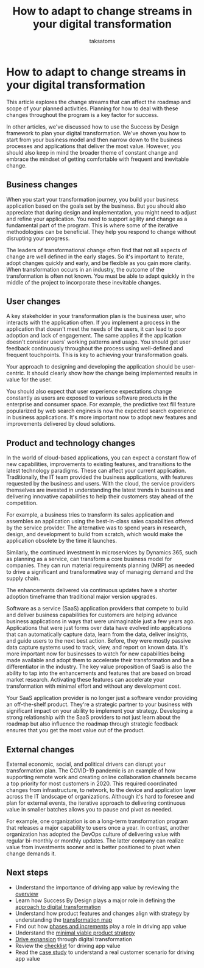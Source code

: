 ﻿---
title: How to adapt to change streams in your digital transformation
description: Learn how to plan for and respond to various change streams that can affect your digital transformation with Dynamics 365, such as business, user, product, and external factors.
author: taksatoms
ms.author: tsato
ms.date: 01/11/2024
ms.topic: conceptual
ms.custom:
  - ai-seo-date: 01/11/2024
  - ai-gen-docs-bap
  - ai-gen-title
  - ai-gen-desc
content_well_notification: AI-contribution
---

# How to adapt to change streams in your digital transformation

This article explores the change streams that can affect the roadmap and scope of your planned activities. Planning for how to deal with these changes throughout the program is a key factor for success.

In other articles, we've discussed how to use the Success by Design framework to plan your digital transformation. We've shown you how to start from your business model and then narrow down to the business processes and applications that deliver the most value. However, you should also keep in mind the broader theme of constant change and embrace the mindset of getting comfortable with frequent and inevitable change.

## Business changes

When you start your transformation journey, you build your business application based on the goals set by the business. But you should also appreciate that during design and implementation, you might need to adjust and refine your application. You need to support agility and change as a fundamental part of the program. This is where some of the iterative methodologies can be beneficial. They help you respond to change without disrupting your progress.

The leaders of transformational change often find that not all aspects of change are well defined in the early stages. So it's important to iterate, adopt changes quickly and early, and be flexible as you gain more clarity. When transformation occurs in an industry, the outcome of the transformation is often not known. You must be able to adapt quickly in the middle of the project to incorporate these inevitable changes.

## User changes

A key stakeholder in your transformation plan is the business user, who interacts with the application often. If you implement a process in the application that doesn't meet the needs of the users, it can lead to poor adoption and lack of engagement. The same applies if the application doesn't consider users' working patterns and usage. You should get user feedback continuously throughout the process using well-defined and frequent touchpoints. This is key to achieving your transformation goals.

Your approach to designing and developing the application should be user-centric. It should clearly show how the change being implemented results in value for the user.

You should also expect that user experience expectations change constantly as users are exposed to various software products in the enterprise and consumer space. For example, the predictive text fill feature popularized by web search engines is now the expected search experience in business applications. It's more important now to adopt new features and improvements delivered by cloud solutions.

## Product and technology changes

In the world of cloud-based applications, you can expect a constant flow of new capabilities, improvements to existing features, and transitions to the latest technology paradigms. These can affect your current application. Traditionally, the IT team provided the business applications, with features requested by the business and users. With the cloud, the service providers themselves are invested in understanding the latest trends in business and delivering innovative capabilities to help their customers stay ahead of the competition.

For example, a business tries to transform its sales application and assembles an application using the best-in-class sales capabilities offered by the service provider. The alternative was to spend years in research, design, and development to build from scratch, which would make the application obsolete by the time it launches.

Similarly, the continued investment in microservices by Dynamics 365, such as planning as a service, can transform a core business model for companies. They can run material requirements planning (MRP) as needed to drive a significant and transformative way of managing demand and the supply chain.

The enhancements delivered via continuous updates have a shorter adoption timeframe than traditional major version upgrades.

Software as a service (SaaS) application providers that compete to build and deliver business capabilities for customers are helping advance business applications in ways that were unimaginable just a few years ago. Applications that were just forms over data have evolved into applications that can automatically capture data, learn from the data, deliver insights, and guide users to the next best action. Before, they were mostly passive data capture systems used to track, view, and report on known data. It's more important now for businesses to watch for new capabilities being made available and adopt them to accelerate their transformation and be a differentiator in the industry. The key value proposition of SaaS is also the ability to tap into the enhancements and features that are based on broad market research. Activating these features can accelerate your transformation with minimal effort and without any development cost.

Your SaaS application provider is no longer just a software vendor providing an off-the-shelf product. They're a strategic partner to your business with significant impact on your ability to implement your strategy. Developing a strong relationship with the SaaS providers to not just learn about the roadmap but also influence the roadmap through strategic feedback ensures that you get the most value out of the product.

## External changes

External economic, social, and political drivers can disrupt your transformation plan. The COVID-19 pandemic is an example of how supporting remote work and creating online collaboration channels became a top priority for most customers in 2020. This required coordinated changes from infrastructure, to network, to the device and application layer across the IT landscape of organizations. Although it's hard to foresee and plan for external events, the iterative approach to delivering continuous value in smaller batches allows you to pause and pivot as needed.

For example, one organization is on a long-term transformation program that releases a major capability to users once a year. In contrast, another organization has adopted the DevOps culture of delivering value with regular bi-monthly or monthly updates. The latter company can realize value from investments sooner and is better positioned to pivot when change demands it.

## Next steps

- Understand the importance of driving app value by reviewing the [overview](drive-app-value.md)
- Learn how Success By Design plays a major role in defining the [approach to digital transformation](drive-app-value-approach-to-digital-transformation.md)
- Understand how product features and changes align with strategy by understanding the [transformation map](drive-app-value-transformation-map.md)
- Find out how [phases and increments](drive-app-value-phases-increments.md) play a role in driving app value
- Understand the [minimal viable product strategy](drive-app-value-minimal-viable-product-strategy.md)
- [Drive expansion](drive-app-value-drive-expansion.md) through digital transformation
- Review the [checklist](drive-app-value-checklist.md) for driving app value
- Read the [case study](drive-app-value-case-study.md) to understand a real customer scenario for driving app value
